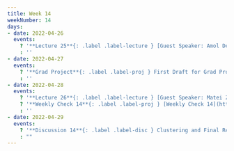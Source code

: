 ```yaml
---
title: Week 14
weekNumber: 14
days:
- date: 2022-04-26
  events:
    ? '**Lecture 25**{: .label .label-lecture } [Guest Speaker: Amol Deshpande - Data Regulations](lecture/lec25)'
    : ''
- date: 2022-04-27
  events:
    ? '**Grad Project**{: .label .label-proj } First Draft for Grad Project Due'
    : ''
- date: 2022-04-28
  events:
    ? '**Lecture 26**{: .label .label-lecture } [Guest Speaker: Matei Zaharia - Parallel Data Analytics; Conclusion](lecture/lec26)'
    ? '**Weekly Check 14**{: .label .label-proj } [Weekly Check 14](https://forms.gle/kRELgezKVWG65TDg6) (due <del>May 2</del> May 5)'
    : ''
- date: 2022-04-29
  events:
    ? '**Discussion 14**{: .label .label-disc } Clustering and Final Review'
    : ""
---
```

